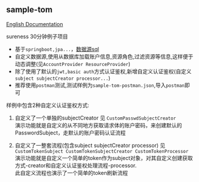 ## sample-tom  

[English Documentation](README.md) 

sureness 30分钟例子项目  

- 基于`springboot,jpa...`，[数据源sql](src/main/resources/db)  
- 自定义数据源,使用从数据库加载账户信息,资源角色,过滤资源等信息,这样便于动态调整(见`AccountProvider ResourceProvider`)        
- 除了使用了默认的`jwt,basic auth`方式认证鉴权,新增自定义认证鉴权(自定义`subject subjectCreator processor...`)
- 推荐使用`postman`测试,测试样例为`sample-tom-postman.json`,导入`postman`即可  

样例中包含2种自定义认证鉴权方式:  

1. 自定义了一个单独的subjectCreator 见 `CustomPasswdSubjectCreator`     
演示功能就是自定义的从不同地方获取请求体的账户密码，来创建默认的PasswordSubject，走默认的账户密码认证流程  

2. 自定义了一整套流程(包含subject subjectCreator processor) 见 `CustomTokenSubject CustomTokenSubjectCreator CustomTokenProcessor`  
演示功能就是自定义一个简单的token作为subject对象，对其自定义创建获取方式-creator和自定义认证鉴权处理流程-processor.  
此自定义流程也演示了一个简单的token刷新流程  